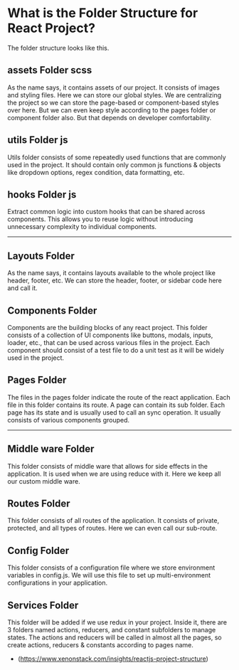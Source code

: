 
# What is the Folder Structure for React Project? #
The folder structure looks like this.

## assets Folder scss ##
As the name says, it contains assets of our project. It consists of images and styling files. Here we can store our global styles. We are centralizing the project so we can store the page-based or component-based styles over here. But we can even keep style according to the pages folder or component folder also. But that depends on developer comfortability.

## utils Folder js ##
Utils folder consists of some repeatedly used functions that are commonly used in the project. It should contain only common js functions & objects like dropdown options, regex condition, data formatting, etc.

## hooks Folder js ##
Extract common logic into custom hooks that can be shared across components. This allows you to reuse logic without introducing unnecessary complexity to individual components.

-------------------- 

## Layouts Folder ##
As the name says, it contains layouts available to the whole project like header, footer, etc. We can store the header, footer, or sidebar code here and call it.

## Components Folder ##
Components are the building blocks of any react project. This folder consists of a collection of UI components like buttons, modals, inputs, loader, etc., that can be used across various files in the project. Each component should consist of a test file to do a unit test as it will be widely used in the project.

## Pages Folder ##
The files in the pages folder indicate the route of the react application. Each file in this folder contains its route. A page can contain its sub folder. Each page has its state and is usually used to call an sync operation. It usually consists of various components grouped.

-----------------

## Middle ware Folder ##
This folder consists of middle ware that allows for side effects in the application. It is used when we are using reduce with it. Here we keep all our custom middle ware.

## Routes Folder ##
This folder consists of all routes of the application. It consists of private, protected, and all types of routes. Here we can even call our sub-route.

## Config Folder ##
This folder consists of a configuration file where we store environment variables in config.js. We will use this file to set up multi-environment configurations in your application.

## Services Folder ##
This folder will be added if we use redux in your project. Inside it, there are 3 folders named actions, reducers, and constant subfolders to manage states. The actions and reducers will be called in almost all the pages, so create actions, reducers & constants according to pages name.

- (https://www.xenonstack.com/insights/reactjs-project-structure)